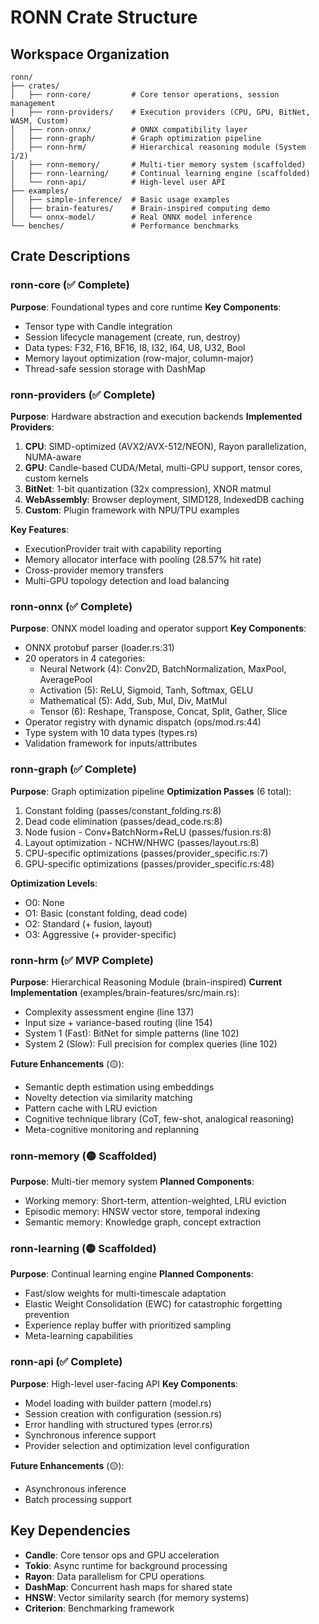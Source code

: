 # RONN Crate Structure

## Workspace Organization

```
ronn/
├── crates/
│   ├── ronn-core/         # Core tensor operations, session management
│   ├── ronn-providers/    # Execution providers (CPU, GPU, BitNet, WASM, Custom)
│   ├── ronn-onnx/         # ONNX compatibility layer
│   ├── ronn-graph/        # Graph optimization pipeline
│   ├── ronn-hrm/          # Hierarchical reasoning module (System 1/2)
│   ├── ronn-memory/       # Multi-tier memory system (scaffolded)
│   ├── ronn-learning/     # Continual learning engine (scaffolded)
│   └── ronn-api/          # High-level user API
├── examples/
│   ├── simple-inference/  # Basic usage examples
│   ├── brain-features/    # Brain-inspired computing demo
│   └── onnx-model/        # Real ONNX model inference
└── benches/               # Performance benchmarks
```

## Crate Descriptions

### ronn-core (✅ Complete)
**Purpose**: Foundational types and core runtime
**Key Components**:
- Tensor type with Candle integration
- Session lifecycle management (create, run, destroy)
- Data types: F32, F16, BF16, I8, I32, I64, U8, U32, Bool
- Memory layout optimization (row-major, column-major)
- Thread-safe session storage with DashMap

### ronn-providers (✅ Complete)
**Purpose**: Hardware abstraction and execution backends
**Implemented Providers**:
1. **CPU**: SIMD-optimized (AVX2/AVX-512/NEON), Rayon parallelization, NUMA-aware
2. **GPU**: Candle-based CUDA/Metal, multi-GPU support, tensor cores, custom kernels
3. **BitNet**: 1-bit quantization (32x compression), XNOR matmul
4. **WebAssembly**: Browser deployment, SIMD128, IndexedDB caching
5. **Custom**: Plugin framework with NPU/TPU examples

**Key Features**:
- ExecutionProvider trait with capability reporting
- Memory allocator interface with pooling (28.57% hit rate)
- Cross-provider memory transfers
- Multi-GPU topology detection and load balancing

### ronn-onnx (✅ Complete)
**Purpose**: ONNX model loading and operator support
**Key Components**:
- ONNX protobuf parser (loader.rs:31)
- 20 operators in 4 categories:
  - Neural Network (4): Conv2D, BatchNormalization, MaxPool, AveragePool
  - Activation (5): ReLU, Sigmoid, Tanh, Softmax, GELU
  - Mathematical (5): Add, Sub, Mul, Div, MatMul
  - Tensor (6): Reshape, Transpose, Concat, Split, Gather, Slice
- Operator registry with dynamic dispatch (ops/mod.rs:44)
- Type system with 10 data types (types.rs)
- Validation framework for inputs/attributes

### ronn-graph (✅ Complete)
**Purpose**: Graph optimization pipeline
**Optimization Passes** (6 total):
1. Constant folding (passes/constant_folding.rs:8)
2. Dead code elimination (passes/dead_code.rs:8)
3. Node fusion - Conv+BatchNorm+ReLU (passes/fusion.rs:8)
4. Layout optimization - NCHW/NHWC (passes/layout.rs:8)
5. CPU-specific optimizations (passes/provider_specific.rs:7)
6. GPU-specific optimizations (passes/provider_specific.rs:48)

**Optimization Levels**:
- O0: None
- O1: Basic (constant folding, dead code)
- O2: Standard (+ fusion, layout)
- O3: Aggressive (+ provider-specific)

### ronn-hrm (✅ MVP Complete)
**Purpose**: Hierarchical Reasoning Module (brain-inspired)
**Current Implementation** (examples/brain-features/src/main.rs):
- Complexity assessment engine (line 137)
- Input size + variance-based routing (line 154)
- System 1 (Fast): BitNet for simple patterns (line 102)
- System 2 (Slow): Full precision for complex queries (line 102)

**Future Enhancements** (🟡):
- Semantic depth estimation using embeddings
- Novelty detection via similarity matching
- Pattern cache with LRU eviction
- Cognitive technique library (CoT, few-shot, analogical reasoning)
- Meta-cognitive monitoring and replanning

### ronn-memory (🟡 Scaffolded)
**Purpose**: Multi-tier memory system
**Planned Components**:
- Working memory: Short-term, attention-weighted, LRU eviction
- Episodic memory: HNSW vector store, temporal indexing
- Semantic memory: Knowledge graph, concept extraction

### ronn-learning (🟡 Scaffolded)
**Purpose**: Continual learning engine
**Planned Components**:
- Fast/slow weights for multi-timescale adaptation
- Elastic Weight Consolidation (EWC) for catastrophic forgetting prevention
- Experience replay buffer with prioritized sampling
- Meta-learning capabilities

### ronn-api (✅ Complete)
**Purpose**: High-level user-facing API
**Key Components**:
- Model loading with builder pattern (model.rs)
- Session creation with configuration (session.rs)
- Error handling with structured types (error.rs)
- Synchronous inference support
- Provider selection and optimization level configuration

**Future Enhancements** (🟡):
- Asynchronous inference
- Batch processing support

## Key Dependencies
- **Candle**: Core tensor ops and GPU acceleration
- **Tokio**: Async runtime for background processing
- **Rayon**: Data parallelism for CPU operations
- **DashMap**: Concurrent hash maps for shared state
- **HNSW**: Vector similarity search (for memory systems)
- **Criterion**: Benchmarking framework
